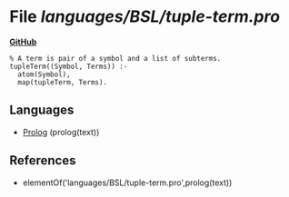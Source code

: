 # File _languages/BSL/tuple-term.pro_
**[GitHub](https://github.com/softlang/yas/blob/master/languages/BSL/tuple-term.pro)**
```
% A term is pair of a symbol and a list of subterms.
tupleTerm((Symbol, Terms)) :-
  atom(Symbol),
  map(tupleTerm, Terms).
```

## Languages
* [Prolog](../languages/Prolog.md) (prolog(text))

## References
* elementOf('languages/BSL/tuple-term.pro',prolog(text))
